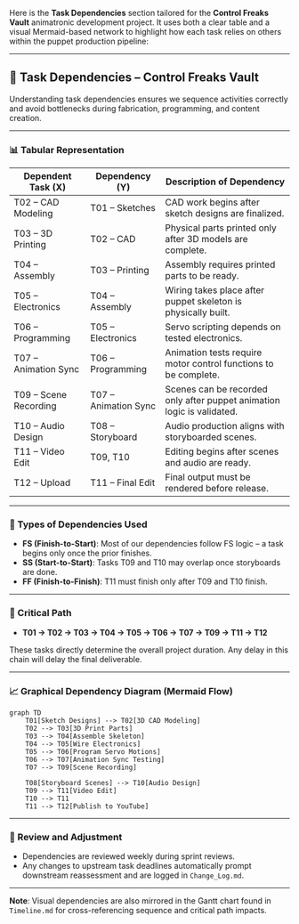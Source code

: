 Here is the **Task Dependencies** section tailored for the **Control Freaks Vault** animatronic development project. It uses both a clear table and a visual Mermaid-based network to highlight how each task relies on others within the puppet production pipeline:

---


## 🔗 Task Dependencies – Control Freaks Vault

Understanding task dependencies ensures we sequence activities correctly and avoid bottlenecks during fabrication, programming, and content creation.

---

### 📊 Tabular Representation

| Dependent Task (X) | Dependency (Y) | Description of Dependency                                     |
|--------------------|----------------|----------------------------------------------------------------|
| T02 – CAD Modeling | T01 – Sketches | CAD work begins after sketch designs are finalized.            |
| T03 – 3D Printing  | T02 – CAD      | Physical parts printed only after 3D models are complete.      |
| T04 – Assembly     | T03 – Printing | Assembly requires printed parts to be ready.                   |
| T05 – Electronics  | T04 – Assembly | Wiring takes place after puppet skeleton is physically built.  |
| T06 – Programming  | T05 – Electronics | Servo scripting depends on tested electronics.              |
| T07 – Animation Sync | T06 – Programming | Animation tests require motor control functions to be complete. |
| T09 – Scene Recording | T07 – Animation Sync | Scenes can be recorded only after puppet animation logic is validated. |
| T10 – Audio Design | T08 – Storyboard | Audio production aligns with storyboarded scenes.             |
| T11 – Video Edit   | T09, T10       | Editing begins after scenes and audio are ready.              |
| T12 – Upload       | T11 – Final Edit | Final output must be rendered before release.               |

---

### 🧠 Types of Dependencies Used

- **FS (Finish-to-Start)**: Most of our dependencies follow FS logic – a task begins only once the prior finishes.
- **SS (Start-to-Start)**: Tasks T09 and T10 may overlap once storyboards are done.
- **FF (Finish-to-Finish)**: T11 must finish only after T09 and T10 finish.

---

### 🧭 Critical Path

- **T01 → T02 → T03 → T04 → T05 → T06 → T07 → T09 → T11 → T12**

These tasks directly determine the overall project duration. Any delay in this chain will delay the final deliverable.

---

### 📈 Graphical Dependency Diagram (Mermaid Flow)

```mermaid
graph TD
    T01[Sketch Designs] --> T02[3D CAD Modeling]
    T02 --> T03[3D Print Parts]
    T03 --> T04[Assemble Skeleton]
    T04 --> T05[Wire Electronics]
    T05 --> T06[Program Servo Motions]
    T06 --> T07[Animation Sync Testing]
    T07 --> T09[Scene Recording]

    T08[Storyboard Scenes] --> T10[Audio Design]
    T09 --> T11[Video Edit]
    T10 --> T11
    T11 --> T12[Publish to YouTube]
````

---

### 🔄 Review and Adjustment

* Dependencies are reviewed weekly during sprint reviews.
* Any changes to upstream task deadlines automatically prompt downstream reassessment and are logged in `Change_Log.md`.

---

**Note**: Visual dependencies are also mirrored in the Gantt chart found in `Timeline.md` for cross-referencing sequence and critical path impacts.


